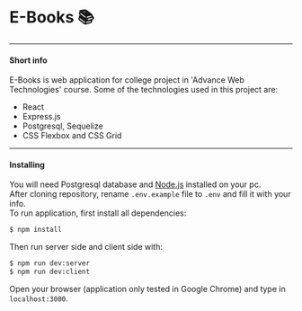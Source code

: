 # E-Books :books:
------------
#### Short info
E-Books is web application for college project in 'Advance Web Technologies' course.
Some of the technologies used in this project are: 

  - React
  - Express.js
  - Postgresql, Sequelize
  - CSS Flexbox and CSS Grid
---------
#### Installing
You will need Postgresql database and [Node.js](https://nodejs.org/) installed on your pc.  
After cloning repository, rename `.env.example` file to `.env` and fill it with your info.  
To run application, first install all dependencies:
```sh
$ npm install
```
Then run server side and client side with:
```sh
$ npm run dev:server
$ npm run dev:client
```
Open your browser (application only tested in Google Chrome) and type in `localhost:3000`.
